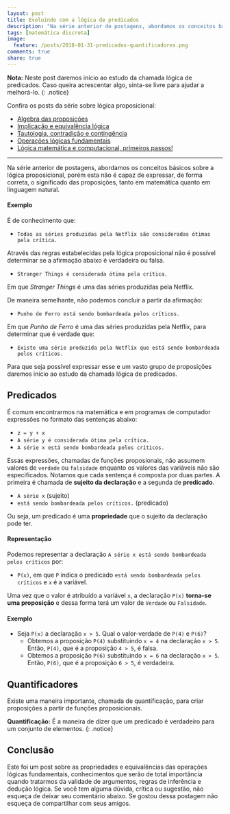 ```yaml
---
layout: post
title: Evoluindo com a lógica de predicados
description: "Na série anterior de postagens, abordamos os conceitos básicos sobre a lógica proposicional, porém esta não é capaz de expressar de forma correta o significado das proposições, tanto em matemática quanto em linguagem natural. Para que seja possível expressar um vasto grupo de proposições daremos início ao estudo da chamada lógica de predicados."
tags: [matemática discreta]
image:
  feature: /posts/2018-01-31-predicados-quantificadores.png
comments: true
share: true
---
```


**Nota:** Neste post daremos início ao estudo da chamada lógica de predicados. Caso queira acrescentar algo, sinta-se livre para ajudar a melhorá-lo.
{: .notice}

Confira os posts da série sobre lógica proposicional:

* <a href="/algebra-das-proposicoes">Algebra das proposições</a>
* <a href="/implicacao-e-equivalencia">Implicação e equivalência lógica</a>
* <a href="/tautologia-contraticao-e-contingencia">Tautologia, contradição e contingência</a>
* <a href="/operacoes-logicas-fundamentais">Operações lógicas fundamentais</a>
* <a href="/logica-matematica-e-computacional-primeiros-passos">Lógica matemática e computacional, primeiros passos!</a>

---

Na série anterior de postagens, abordamos os conceitos básicos sobre a lógica proposicional, porém esta não é capaz de expressar, de forma correta, o significado das proposições, tanto em matemática quanto em linguagem natural.

#### Exemplo

É de conhecimento que:

* `Todas as séries produzidas pela Netflix são consideradas ótimas pela crítica.`

Através das regras estabelecidas pela lógica proposicional não é possível determinar se a afirmação abaixo é verdadeira ou falsa.

* `Stranger Things é considerada ótima pela crítica.`

Em que *Stranger Things* é uma das séries produzidas pela Netflix.

De maneira semelhante, não podemos concluir a partir da afirmação:

* `Punho de Ferro está sendo bombardeada pelos críticos.`

Em que *Punho de Ferro* é uma das séries produzidas pela Netflix, para determinar que é verdade que:

* `Existe uma série produzida pela Netflix que está sendo bombardeada pelos críticos.`

Para que seja possível expressar esse e um vasto grupo de proposições daremos início ao estudo da chamada lógica de predicados.

## Predicados

É comum encontrarmos na matemática e em programas de computador expressões no formato das sentenças abaixo:

* `z = y + x`
* `A série y é considerada ótima pela crítica.`
* `A série x está sendo bombardeada pelos críticos.`

Essas expressões, chamadas de funções proposionais, não assumem valores de `verdade` ou `falsidade` enquanto os valores das variáveis não são especificados. Notamos que cada sentença é composta por duas partes. A primeira é chamada de __sujeito da declaração__ e a segunda de __predicado__.

* `A série x` (sujeito)
* `está sendo bombardeada pelos críticos.` (predicado)

Ou seja, um predicado é uma __propriedade__ que o sujeito da declaração pode ter.

#### Representação

Podemos representar a declaração `A série x está sendo bombardeada pelos críticos` por:

* `P(x)`, em que `P` indica o predicado `está sendo bombardeada pelos críticos` e `x` é a variável.

Uma vez que o valor é atribuído a variável `x`, a declaração `P(x)` __torna-se uma proposição__ e dessa forma terá um valor de `Verdade` ou `Falsidade`.

#### Exemplo

* Seja `P(x)` a declaração `x > 5`. Qual o valor-verdade de `P(4)` e `P(6)`?
  * Obtemos a proposição `P(4)` substituindo `x = 4` na declaração `x > 5`. Então, `P(4)`, que é a proposição `4 > 5`, é falsa.
  * Obtemos a proposição `P(6)` substituindo `x = 6` na declaração `x > 5`. Então, `P(6)`, que é a proposição `6 > 5`, é verdadeira.

## Quantificadores

Existe uma maneira importante, chamada de quantificação, para criar proposições a partir de funções proposicionais.

**Quantificação:** É a maneira de dizer que um predicado é verdadeiro para um conjunto de elementos.
{: .notice}

## Conclusão

Este foi um post sobre as propriedades e equivalências das operações lógicas fundamentais, conhecimentos que serão de total importância quando tratarmos da validade de argumentos, regras de inferência e dedução lógica. Se você tem alguma dúvida, crítica ou sugestão, não esqueça de deixar seu comentário abaixo. Se gostou dessa postagem não esqueça de compartilhar com seus amigos.

